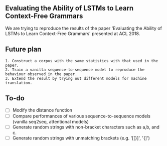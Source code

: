 ## Evaluating the Ability of LSTMs to Learn Context-Free Grammars

We are trying to reproduce the results of the paper 'Evaluating the Ability of LSTMs to Learn Context-Free Grammars' presented at ACL 2018.


## Future plan

    1. Construct a corpus with the same statistics with that used in the paper.
    2. Train a vanilla sequence-to-sequence model to reproduce the behaviour observed in the paper.
    3. Extend the result by trying out different models for machine translation.

## To-do
 - [ ] Modify the distance function
 - [ ] Compare performances of various sequence-to-sequence models (vanilla seq2seq, attentional models)
 - [ ] Generate random strings with non-bracket characters such as a,b, and c.
 - [ ] Generate random strings with unmatching brackets (e.g. '[[}]', '{]')
